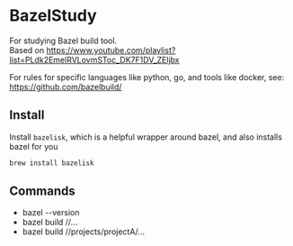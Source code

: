 # BazelStudy

For studying Bazel build tool.  
Based on https://www.youtube.com/playlist?list=PLdk2EmelRVLovmSToc_DK7F1DV_ZEljbx

For rules for specific languages like python, go, and tools like docker, see: https://github.com/bazelbuild/

## Install

Install `bazelisk`, which is a helpful wrapper around bazel, and also installs bazel for you
```sh
brew install bazelisk
```

## Commands

* bazel --version
* bazel build //...
* bazel build //projects/projectA/...